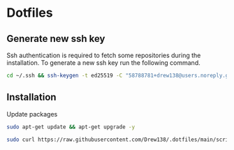 # Dotfiles

## Generate new ssh key

Ssh authentication is required to fetch some repositories during the installation. To generate a new ssh key run the following command.

```bash
cd ~/.ssh && ssh-keygen -t ed25519 -C "58788781+drew138@users.noreply.github.com"
```

## Installation

Update packages
```bash
sudo apt-get update && apt-get upgrade -y
```

```bash
sudo curl https://raw.githubusercontent.com/Drew138/.dotfiles/main/scripts/install.sh | bash
```
